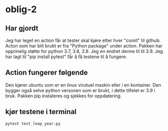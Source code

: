 # oblig-2

## Har gjordt 
Jeg har leget en action får at tester skal kjøre etter hver "comit" til github. 
Acton som har blit brukt er fra "Python package" under action. Pakken har opprinelig 
støtte for python 3.7, 3.8, 3.9. Jeg en endret denne til til 3.9. 
Jeg har lagt til "pip install pytest" får å få testene til å fungere. 

## Action fungerer følgende
Den kjører ubuntu som er en linux virutuel maskin eller i en kontainer.
Den bygger også selve python versonen som er brukt, i dette tilfelet er 3.9 i bruk. 
Pakken pip instaleres og sjekkes for oppdatering. 

## kjør testene i terminal 
```
pytest test_leap_year.py
```
